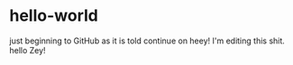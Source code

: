 # hello-world
just beginning to GitHub as it is told 
continue on
heey! I'm editing this shit.
hello Zey! 
